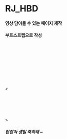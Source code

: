 # RJ_HBD
#### 영상 담아둘 수 있는 페이지 제작<br>
#### 부트스트랩으로 작성
<br><br><br><br><br><br><br><br>><br><br><br><br><br><br>>
##### 런쥔아 생일 축하해 ~
